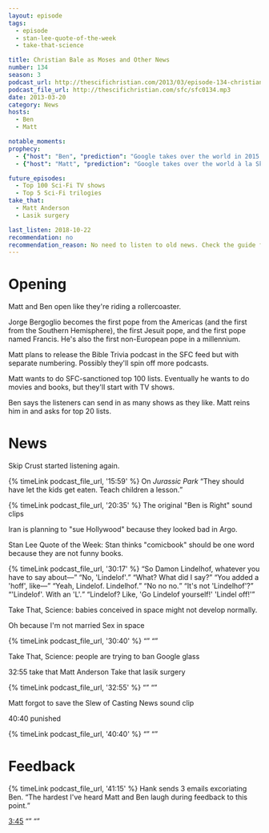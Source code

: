 ```yaml
---
layout: episode
tags:
  - episode
  - stan-lee-quote-of-the-week
  - take-that-science

title: Christian Bale as Moses and Other News
number: 134
season: 3
podcast_url: http://thescifichristian.com/2013/03/episode-134-christian-bale-as-moses-and-other-news/
podcast_file_url: http://thescifichristian.com/sfc/sfc0134.mp3
date: 2013-03-20
category: News
hosts:
  - Ben
  - Matt

notable_moments:
prophecy: 
  - {"host": "Ben", "prediction": "Google takes over the world in 2015.", "veracity": false, "comments": "It did form Alphabet Inc., launch Project Fi, and unveil a new logo."}
  - {"host": "Matt", "prediction": "Google takes over the world à la Skynet in 2023.", "veracity": undefined, "comments": ""}

future_episodes:
  - Top 100 Sci-Fi TV shows
  - Top 5 Sci-Fi trilogies
take_that:
  - Matt Anderson
  - Lasik surgery

last_listen: 2018-10-22
recommendation: no
recommendation_reason: No need to listen to old news. Check the guide for what's interesting in hindsight.
---
```

# Opening

Matt and Ben open like they're riding a rollercoaster.

Jorge Bergoglio becomes the first pope from the Americas (and the first from the Southern Hemisphere), the first Jesuit pope, and the first pope named Francis. He's also the first non-European pope in a millennium.

Matt plans to release the Bible Trivia podcast in the SFC feed but with separate numbering. Possibly they'll spin off more podcasts. 

Matt wants to do SFC-sanctioned top 100 lists. Eventually he wants to do movies and books, but they'll start with TV shows. 

Ben says the listeners can send in as many shows as they like. Matt reins him in and asks for top 20 lists.



# News
Skip Crust started listening again. 

<div class="quote">
  {% timeLink podcast_file_url, '15:59' %}
  <span class="quote-context is-size-6">On <i class="work-title">Jurassic Park</i></span>
  <q class="matt">They should have let the kids get eaten. Teach children a lesson.</q>
</div>

{% timeLink podcast_file_url, '20:35' %} The original "Ben is Right" sound clips

Iran is planning to "sue Hollywood" because they looked bad in Argo.

Stan Lee Quote of the Week: Stan thinks "comicbook" should be one word because they are not funny books. 

<div class="quote">
  {% timeLink podcast_file_url, '30:17' %}
  <q class="ben">So Damon Lindelhof, whatever you have to say about—</q>
  <q class="matt">No, 'Lindelof'.</q>
  <q class="ben">What? What did I say?</q>
  <q class="matt">You added a 'hoff', like—</q>
  <q class="ben">Yeah, Lindelof. Lindelhof.</q>
  <q class="matt">No no no.</q>
  <q class="ben">It's not 'Lindelhof'?</q>
  <q class="matt">'Lindelof'. With an 'L'.</q>
  <q class="ben">Lindelof? Like, 'Go Lindelof yourself!' 'Lindel off!'</q>
</div>

Take That, Science: babies conceived in space might not develop normally.

Oh because I'm not married
Sex in space
<div class="quote">
  {% timeLink podcast_file_url, '30:40' %}
  <span class="quote-context is-size-6"></span>
  <q class="ben"></q>
  <q class="matt"></q>
</div>

Take That, Science: people are trying to ban Google glass 

32:55 take that Matt Anderson
Take that lasik surgery
<div class="quote">
  {% timeLink podcast_file_url, '32:55' %}
  <span class="quote-context is-size-6"></span>
  <q class="ben"></q>
  <q class="matt"></q>
</div>

Matt forgot to save the Slew of Casting News sound clip

40:40 punished
<div class="quote">
  {% timeLink podcast_file_url, '40:40' %}
  <span class="quote-context is-size-6"></span>
  <q class="ben"></q>
  <q class="matt"></q>
</div>



# Feedback 
{% timeLink podcast_file_url, '41:15' %} Hank sends 3 emails excoriating Ben. <q class="archivist inline">The hardest I've heard Matt and Ben laugh during feedback to this point.</q>








<div class="quote">
  <a class="timestamp tag is-medium is-rounded is-primary" href="http://scifichristian.hipcast.com/deluge/98cd87f8-d61d-ae25-7a4f-8010e435905b.mp3#t=00:03:45">3:45</a>
  <span class="quote-context is-size-6"></span>
  <q class="ben"></q>
  <q class="matt"></q>
</div>

